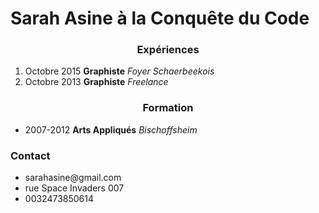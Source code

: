 <!DOCTYPE html>
  <head style = "text-align:center;"><h1>Sarah Asine à la Conquête du Code</h1></head>
      <body>
        <h3 style = "text-align:center;">Expériences</h2>
          <ol>
             <li>Octobre 2015 <strong>Graphiste</strong> <em>Foyer Schaerbeekois</em></li>
             <li>Octobre 2013 <strong>Graphiste</strong> <em> Freelance</em></li>
          </ol>
        <h3 style = "text-align:center;">Formation</h2>
          <ul>
             <li>2007-2012 <strong>Arts Appliqués</strong> <em>Bischoffsheim</em></li>
          </ul>
         <footer> <h3> Contact </h3>
          <ul>
            <li> sarahasine@gmail.com </li>
            <li> rue Space Invaders 007 </li>
            <li> 0032473850614 </li>
          </ul>
        </footer>
      </body>
      
</html>
